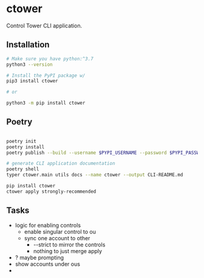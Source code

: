 # ctower

Control Tower CLI application.


## Installation
```bash
# Make sure you have python:^3.7
python3 --version

# Install the PyPI package w/
pip3 install ctower

# or

python3 -m pip install ctower
```
## Poetry

```bash

poetry init
poetry install
poetry publish --build --username $PYPI_USERNAME --password $PYPI_PASSWORD

# generate CLI application documentation
poetry shell
typer ctower.main utils docs --name ctower --output CLI-README.md
```

```bash
pip install ctower
ctower apply strongly-recommended
```

## Tasks

- logic for enabling controls
  - enable singular control to ou
  - sync one account to other
    - --strict to mirror the controls
    - nothing to just merge apply
- ? maybe prompting
- show accounts under ous
-
